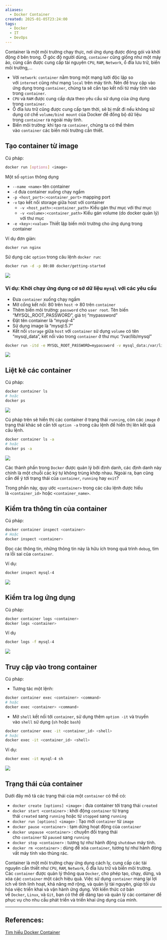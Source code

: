 ```yaml
---
aliases:
  - Docker Container
created: 2025-01-05T23:24:00
tags:
  - Docker
  - IT
  - DevOps
---
```

Container là một môi trường chạy thực, nơi ứng dụng được đóng gói và khởi động ở bên trong. Ở góc độ người dùng, `container` cũng giống như một máy ảo, cũng cần được cung cấp tài nguyên `CPU`, `RAM`, `Network`, ổ đĩa lưu trữ, biến môi trường,…

- Với `network`: `container` nằm trong một mạng lưới độc lập so với `internet` cũng như mạng `local` trên máy tính. Nên để truy cập vào ứng dụng trong `container`, chúng ta sẽ cần tạo kết nối từ máy tính vào trong `container`.
- `CPU` và `RAM` được cung cấp dựa theo yêu cầu sử dụng của ứng dụng trong `container`.
- Ổ đĩa lưu trữ cũng được cung cấp tạm thời, sẽ bị mất đi nếu không sử dụng cơ chế `volume/bind mount` của Docker để đồng bộ dữ liệu trong `container` ra ngoài máy tính.
- Biến môi trường: khi tạo ra `container`, chúng ta có thể thêm vào `container` các biến môi trường cần thiết.

## Tạo container từ image

Cú pháp:

```bash
docker run [options] <image>
```

Một số `option` thông dụng
- `--name <name>` tên container
- `-d` đưa container xuống chạy ngầm
- `-p <host_port>:<container_port>` mapping port
- `-v` tạo kết nối storage giữa host với container
    - `-v <host_path>:<container_path>` Kiểu gán thư mục với thư mục
    - `-v <volume>:<container_path>` Kiểu gán volume (do docker quản lý) với thư mục
- `-e <key>:<value>` Thiết lập biến môi trường cho ứng dụng trong container

Ví dụ đơn giản:

```bash
docker run nginx 
```

Sử dụng các `option` trong câu lệnh `docker run`:

```bash
docker run -d -p 80:80 docker/getting-started
```

![](https://i.imgur.com/3poP75p.png)

### Ví dụ: Khởi chạy ứng dụng cơ sở dữ liệu `mysql` với các yêu cầu

- Đưa `container` xuống chạy ngầm
- Mở cổng kết nối: 80 trên `host` → 80 trên `container`
- Thêm biến môi trường: `password` cho `user root`. Tên biến “MYSQL_ROOT_PASSWORD”, giá trị “mypassword”
- Đặt tên container là “mysql-4”
- Sử dụng image là “mysql:5.7”
- Kết nối `storage` giữa `host` với `container` sử dụng `volume` có tên “mysql_data”, kết nối vào trong `container` ở thư mục “/var/lib/mysql”

```bash
docker run -itd -e MYSQL_ROOT_PASSWORD=mypassword -v mysql_data:/var/lib/mysql --name mysql-4 -p 13307:3306 mysql:5.7
```

![](https://i.imgur.com/lXRwxj7.png)

## Liệt kê các container

Cú pháp:

```bash
docker container ls 
# hoặc 
docker ps
```

![](https://i.imgur.com/tBvKda7.png)

Cú pháp trên sẽ hiển thị các container ở trạng thái `running`, còn các `image` ở trạng thái khác sẽ cần tới `option -a` trong câu lệnh để hiển thị lên kết quả câu lệnh.

```bash
docker container ls -a
# hoặc
docker ps -a
```

![](https://i.imgur.com/YXOa2Os.png)

Các thành phần trong `Docker` được quản lý bởi định danh, các định danh này chính là một chuỗi các ký tự không trùng khớp nhau. Ngoài ra, bạn cũng cần để ý tới trạng thái của `container`, `running` hay `exit`?

Trong phần này, quy ước `<container>` trong các câu lệnh được hiểu là `<container_id>` hoặc `<container_name>`.

## Kiểm tra thông tin của container

Cú pháp:

```bash
docker container inspect <container>
# Hoặc
docker inspect <container>
```

Đọc các thông tin, những thông tin này là hữu ích trong quá trình `debug`, tìm ra lỗi sai của `container`.

Ví dụ:

```bash
docker inspect mysql-4 
```

![](https://i.imgur.com/TPtEJnJ.png)

## Kiểm tra log ứng dụng

Cú pháp:

```bash
docker container logs <container>
docker logs <container>
```

Ví dụ

```bash
docker logs -f mysql-4
```

![](https://i.imgur.com/EepU4Bn.png)

## Truy cập vào trong container

Cú pháp:

- Tương tác một lệnh:

```bash
docker container exec <container> <command>
# hoặc 
docker exec <container> <command>
```

- Mở `shell` kết nối tới `container`, sử dụng thêm `option -it` và truyền vào `shell` sử dụng (`sh` hoặc `bash`)

```bash
docker container exec -it <container_id> <shell>
# hoặc 
docker exec -it <container_id> <shell> 
```

Ví dụ:

```bash
docker exec -it mysql-4 sh
```

![](https://i.imgur.com/uZpifhR.png)

## Trạng thái của container

Dưới đây mô tả các trạng thái của một `container` có thể có:
- `docker create [options] <image>` : đưa container tới trạng thái `created`
- `docker start <container>` : khởi động `container` từ trạng thái `created` sang `running` hoặc từ `stopped` sang `running`
- `docker run [options] <image>` : Tạo mới `container` từ `image`
- `docker pause <container>` : tạm dừng hoạt động của `container`
- `docker unpause <container>` : chuyển đổi trạng thái cho `container` từ `paused` sang `running`
- `docker stop <container>` : tương tự như hành động `shutdown` máy tính.
- `docker rm <container>` : dùng để xóa `container`, tương tự như hành động vất máy tính vào thùng rác.

Container là một môi trường chạy ứng dụng cách ly, cung cấp các tài nguyên cần thiết như `CPU`, `RAM`, `Network`, ổ đĩa lưu trữ và biến môi trường. Các `container` được quản lý thông qua `Docker`, cho phép tạo, chạy, dừng, và xóa các `container` một cách hiệu quả. Việc sử dụng `container` mang lại lợi ích về tính linh hoạt, khả năng mở rộng, và quản lý tài nguyên, giúp tối ưu hóa việc triển khai và vận hành ứng dụng. Với kiến thức cơ bản về `Docker`, `Linux`, và `Git`, bạn có thể dễ dàng tạo và quản lý các container để phục vụ cho nhu cầu phát triển và triển khai ứng dụng của mình.

---
## References:

[Tìm hiểu Docker Container](https://tedu.com.vn/kien-thuc/bai-3-tim-hieu-docker-container-389.html)